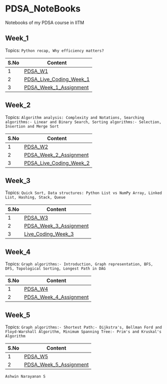 # PDSA_NoteBooks
Notebooks of my PDSA course in IITM

## Week_1

Topics: `Python recap, Why efficiency matters?`

| S.No | Content |
| ------------- | ------------- |
| 1 | <a href="https://github.com/Ashrockzzz2003/PDSA_NoteBooks/blob/main/Week_1/PDSA_W1.ipynb">PDSA_W1</a>  |
| 2 | <a href="https://github.com/Ashrockzzz2003/PDSA_NoteBooks/blob/main/Week_1/PDSA_Live_Coding_Week_1.ipynb">PDSA_Live_Coding_Week_1</a>  |
| 3 | <a href="https://github.com/Ashrockzzz2003/PDSA_NoteBooks/blob/main/Week_1/PDSA_Week_1_Assignment.ipynb">PDSA_Week_1_Assignment</a> |

## Week_2

Topics: `Algorithm analysis: Complexity and Notations, Searching algorithms:- Linear and Binary Search, Sorting algorithms:- Selection, Insertion and Merge Sort`

| S.No | Content |
| ------------- | ------------- |
| 1 | <a href="https://github.com/Ashrockzzz2003/PDSA_NoteBooks/blob/main/Week_2/PDSA_W2.ipynb">PDSA_W2</a> |
| 2 | <a href="https://github.com/Ashrockzzz2003/PDSA_NoteBooks/blob/main/Week_2/PDSA_Week_2_Assignment.ipynb">PDSA_Week_2_Assignment</a> |
| 3 | <a href="https://github.com/Ashrockzzz2003/PDSA_NoteBooks/blob/main/Week_2/Live_Coding_Week_2.ipynb">PDSA_Live_Coding_Week_2</a> |

## Week_3

Topics: `Quick Sort, Data structures: Python List vs NumPy Array, Linked List, Hashing, Stack, Queue`

| S.No | Content |
| ---- | ------- |
| 1 | <a href="https://github.com/Ashrockzzz2003/PDSA_NoteBooks/blob/main/Week_3/PDSA_W3.ipynb">PDSA_W3</a> |
| 2 | <a href="https://github.com/Ashrockzzz2003/PDSA_NoteBooks/blob/main/Week_3/PDSA_Week_3_Assignment.ipynb">PDSA_Week_3_Assignment</a> |
| 3 | <a href="https://github.com/Ashrockzzz2003/PDSA_NoteBooks/blob/main/Week_3/Live_Coding_Week_3.ipynb">Live_Coding_Week_3</a> |

## Week_4

Topics: `Graph algorithms:- Introduction, Graph representation, BFS, DFS, Topological Sorting, Longest Path in DAG`

| S.No | Content |
| ---- | ------- |
| 1 | <a href="https://github.com/Ashrockzzz2003/PDSA_NoteBooks/blob/main/Week_4/PDSA_W4.ipynb">PDSA_W4</a> |
| 2 | <a href="https://github.com/Ashrockzzz2003/PDSA_NoteBooks/blob/main/Week_4/PDSA_Week_4_Assignment.ipynb">PDSA_Week_4_Assignment</a> |

## Week_5

Topics: `Graph algorithms:- Shortest Path:- Dijkstra's, Bellman Ford and Floyd-Warshall Algorithm, Minimum Spanning Tree:- Prim's and Kruskal's Algorithm`

| S.No | Content |
| ---- | ------- |
| 1 | [PDSA_W5](https://github.com/Ashrockzzz2003/DSA_NoteBooks/blob/main/Week_5/PDSA_W5.ipynb) |
| 2 | [PDSA_Week_5_Assignment](https://github.com/Ashrockzzz2003/DSA_NoteBooks/blob/main/Week_5/PDSA_Week_5_Assignment.ipynb) |

`Ashwin Narayanan S`
